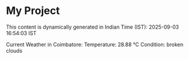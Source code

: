 # My Project

This content is dynamically generated in Indian Time (IST): 2025-09-03 16:54:03 IST


Current Weather in Coimbatore:
Temperature: 28.88 °C
Condition: broken clouds
